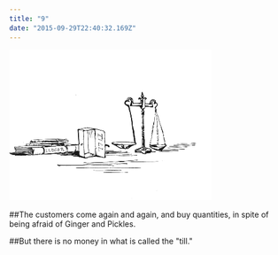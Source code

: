 ```yaml
---
title: "9"
date: "2015-09-29T22:40:32.169Z"
---
```


![Tom Kitten was very fat](./grayp21.png)

##The customers come again and again, and buy quantities, in spite of being afraid of Ginger and Pickles.

##But there is no money in what is called the "till."